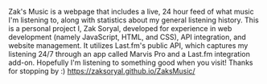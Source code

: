 Zak's Music is a webpage that includes a live, 24 hour feed of what music I'm listening to, along with statistics about my general listening history.
This is a personal project I, Zak Soryal, developed for experience in web development (namely JavaScript, HTML, and CSS), API integration, and website management.
It utilizes Last.fm's public API, which captures my listening 24/7 through an app called Marvis Pro and a Last.fm integration add-on. 
Hopefully I'm listening to something good when you visit! Thanks for stopping by :)
<a href="https://zaksoryal.github.io/ZaksMusic/" target="_blank">https://zaksoryal.github.io/ZaksMusic/</a>
